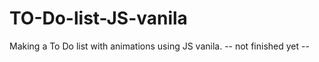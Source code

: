 # TO-Do-list-JS-vanila
Making a To Do list with animations using JS vanila.
 -- not finished yet --
